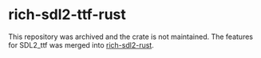# rich-sdl2-ttf-rust

This repository was archived and the crate is not maintained. The features for SDL2_ttf was merged into [rich-sdl2-rust](https://github.com/MikuroXina/rich-sdl2-rust/).
